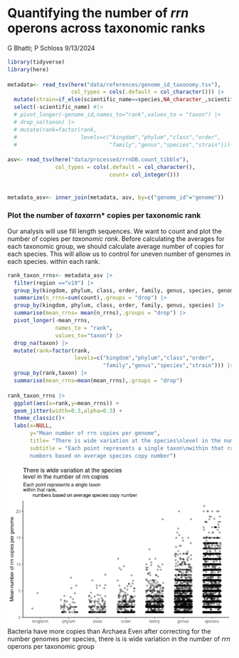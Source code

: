 Quantifying the number of *rrn* operons across taxonomic ranks
================
G Bhatti; P Schloss
9/13/2024

``` r
library(tidyverse)
library(here)

metadata<- read_tsv(here("data/references/genome_id_taxonomy.tsv"),
                    col_types = cols(.default = col_character())) |> 
  mutate(strain=if_else(scientific_name==species,NA_character_,scientific_name)) |> 
  select(-scientific_name) #|> 
  # pivot_longer(-genome_id,names_to="rank",values_to = "taxon") |> 
  # drop_na(taxon) |> 
  # mutate(rank=factor(rank,
  #                    levels=c("kingdom","phylum","class","order",
  #                             "family","genus","species","strain")))

asv<- read_tsv(here("data/processed/rrnDB.count_tibble"),
               col_types = cols(.default = col_character(),
                                count= col_integer()))


metadata_asv<- inner_join(metadata, asv, by=c("genome_id"="genome"))
```

### Plot the number of *taxa*rrn\* copies per taxonomic rank

Our analysis will use fill length sequences. We want to count and plot
the number of copies per *taxonomic rank*. Before calculating the
averages for each taxonomic group, we should calculate average number of
copies for each species. This will allow us to control for uneven number
of genomes in each species. within each rank.

``` r
rank_taxon_rrns<- metadata_asv |> 
  filter(region =="v19") |> 
  group_by(kingdom, phylum, class, order, family, genus, species, genome_id) |> 
  summarize(n_rrns=sum(count),.groups = "drop") |> 
  group_by(kingdom, phylum, class, order, family, genus, species) |> 
  summarise(mean_rrns= mean(n_rrns),.groups = "drop") |> 
  pivot_longer(-mean_rrns,
               names_to = "rank",
               values_to="taxon") |> 
  drop_na(taxon) |> 
  mutate(rank=factor(rank,
                     levels=c("kingdom","phylum","class","order",
                              "family","genus","species","strain"))) |> 
  group_by(rank,taxon) |> 
  summarise(mean_rrns=mean(mean_rrns),.groups = "drop")

rank_taxon_rrns |> 
  ggplot(aes(x=rank,y=mean_rrns)) + 
  geom_jitter(width=0.3,alpha=0.3) +
  theme_classic()+
  labs(x=NULL,
       y="Mean number of rrn copies per genome",
       title= "There is wide variation at the species\nlevel in the number of rrn copies",
       subtitle = "Each point represents a single taxon\nwithin that rank,
       numbers based on average species copy number")
```

![](2024-09-13-rrn-copy-number-vs-ranks_files/figure-gfm/unnamed-chunk-1-1.png)<!-- -->
Bacteria have more copies than Archaea Even after correcting for the
number genomes per species, there is is wide variation in the number of
*rrn* operons per taxonomic group
